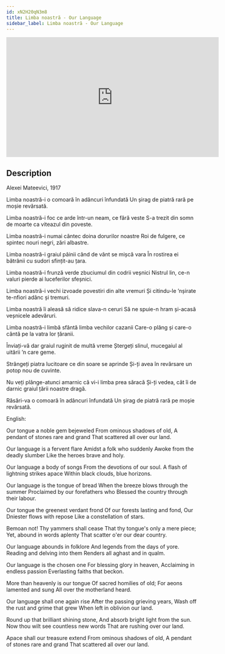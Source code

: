 ```yaml
---
id: xN2H20qN3m8
title: Limba noastră - Our Language
sidebar_label: Limba noastră - Our Language
---
```


<iframe
  width="560"
  height="315"
  src="https://www.youtube.com/embed/xN2H20qN3m8"
  title="YouTube video player"
  frameborder="0"
  allow="accelerometer; autoplay; clipboard-write; encrypted-media; gyroscope; picture-in-picture; web-share"
  referrerpolicy="strict-origin-when-cross-origin"
  allowfullscreen
></iframe>

## Description

Alexei Mateevici, 1917

Limba noastră-i o comoară
în adâncuri înfundată
Un șirag de piatră rară
pe moșie revărsată.

Limba noastră-i foc ce arde
într-un neam, ce fără veste
S-a trezit din somn de moarte
ca viteazul din poveste.

Limba noastră-i numai cântec
doina dorurilor noastre
Roi de fulgere, ce spintec
nouri negri, zări albastre.

Limba noastră-i graiul pâinii
când de vânt se mișcă vara
În rostirea ei bătrânii
cu sudori sfințit-au țara.

Limba noastră-i frunză verde
zbuciumul din codrii veșnici
Nistrul lin, ce-n valuri pierde
ai luceferilor sfeșnici.

Limba noastră-i vechi izvoade
povestiri din alte vremuri
Și citindu-le ’nșirate
te-nfiori adânc și tremuri.

Limba noastră îi aleasă
să ridice slava-n ceruri
Să ne spuie-n hram și-acasă
veșnicele adevăruri.

Limba noastră-i limbă sfântă
limba vechilor cazanii
Care-o plâng și care-o cântă
pe la vatra lor țăranii.

Înviați-vă dar graiul
ruginit de multă vreme
Ștergeți slinul, mucegaiul
al uitării ’n care geme.

Strângeți piatra lucitoare
ce din soare se aprinde
Și-ți avea în revărsare
un potop nou de cuvinte.

Nu veți plânge-atunci amarnic
că vi-i limba prea săracă
Și-ți vedea, cât îi de darnic
graiul țării noastre dragă.

Răsări-va o comoară
în adâncuri înfundată
Un șirag de piatră rară
pe moșie revărsată.

English:

Our tongue a noble gem bejeweled
From ominous shadows of old,
A pendant of stones rare and grand
That scattered all over our land.

Our language is a fervent flare
Amidst a folk who suddenly
Awoke from the deadly slumber
Like the heroes brave and holy.

Our language a body of songs
From the devotions of our soul.
A flash of lightning strikes apace
Within black clouds, blue horizons.

Our language is the tongue of bread
When the breeze blows through the summer
Proclaimed by our forefathers who
Blessed the country through their labour.

Our tongue the greenest verdant frond
Of our forests lasting and fond,
Our Dniester flows with repose
Like a constellation of stars.

Bemoan not! Thy yammers shall cease
That thy tongue's only a mere piece;
Yet, abound in words aplenty
That scatter o'er our dear country.

Our language abounds in folklore
And legends from the days of yore.
Reading and delving into them
Renders all aghast and in qualm.

Our language is the chosen one
For blessing glory in heaven,
Acclaiming in endless passion
Everlasting faiths that beckon.

More than heavenly is our tongue
Of sacred homilies of old;
For aeons lamented and sung
All over the motherland heard.

Our language shall one again rise
After the passing grieving years,
Wash off the rust and grime that grew
When left in oblivion our land.

Round up that brilliant shining stone,
And absorb bright light from the sun.
Now thou wilt see countless new words
That are rushing over our land.

Apace shall our treasure extend
From ominous shadows of old,
A pendant of stones rare and grand
That scattered all over our land.
